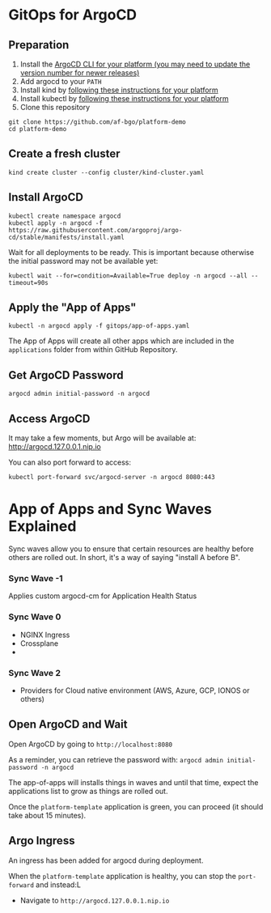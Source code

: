 # GitOps for ArgoCD

## Preparation

1. Install the [ArgoCD CLI for your platform (you may need to update the version number for newer releases)](https://github.com/argoproj/argo-cd/releases/tag/v2.7.7)
1. Add argocd to your `PATH`
1. Install kind by [following these instructions for your platform](https://kind.sigs.k8s.io/docs/user/quick-start#installation)
1. Install kubectl by [following these instructions for your platform](https://kubernetes.io/docs/tasks/tools/#kubectl)
1. Clone this repository

```
git clone https://github.com/af-bgo/platform-demo
cd platform-demo
```

## Create a fresh cluster

```
kind create cluster --config cluster/kind-cluster.yaml
```

## Install ArgoCD

```
kubectl create namespace argocd
kubectl apply -n argocd -f https://raw.githubusercontent.com/argoproj/argo-cd/stable/manifests/install.yaml
```

Wait for all deployments to be ready. This is important because otherwise the initial password may not be available yet:

```
kubectl wait --for=condition=Available=True deploy -n argocd --all --timeout=90s
```

## Apply the "App of Apps"

```
kubectl -n argocd apply -f gitops/app-of-apps.yaml
```

The App of Apps will create all other apps which are included in the `applications` folder from within GitHub Repository.

## Get ArgoCD Password

```
argocd admin initial-password -n argocd
```

## Access ArgoCD

It may take a few moments, but Argo will be available at: http://argocd.127.0.0.1.nip.io

You can also port forward to access:

```
kubectl port-forward svc/argocd-server -n argocd 8080:443
```

# App of Apps and Sync Waves Explained

Sync waves allow you to ensure that certain resources are healthy before others are rolled out. In short, it's a way of saying "install A before B".

### Sync Wave -1
Applies custom argocd-cm for Application Health Status

### Sync Wave 0
- NGINX Ingress
- Crossplane
- 
### Sync Wave 2
- Providers for Cloud native environment (AWS, Azure, GCP, IONOS or others)

## Open ArgoCD and Wait
Open ArgoCD by going to `http://localhost:8080`

As a reminder, you can retrieve the password with: `argocd admin initial-password -n argocd`

The app-of-apps will installs things in waves and until that time, expect the applications list to grow as things are rolled out.

Once the `platform-template` application is green, you can proceed (it should take about 15 minutes).

## Argo Ingress
An ingress has been added for argocd during deployment.

When the `platform-template` application is healthy, you can stop the `port-forward` and instead:L

- Navigate to `http://argocd.127.0.0.1.nip.io`
